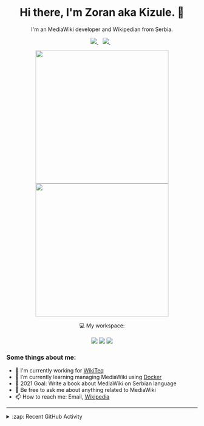 <h1 align="center">
Hi there, I'm Zoran aka Kizule. 👋
</h1>

<p align="center">
I'm an MediaWiki developer and Wikipedian from Serbia.
</p>

<p align="center">

  <a href="https://www.linkedin.com/in/zoran-dori-85707a216/">
    <img src="https://img.shields.io/badge/linkedin-%230077B5.svg?&style=for-the-badge&logo=linkedin&logoColor=white" />
  </a>&nbsp;&nbsp;
  <a href="https://instagram.com/iamkizule">
    <img src="https://img.shields.io/badge/instagram-%23E4405F.svg?&style=for-the-badge&logo=instagram&logoColor=white" />        
  </a>&nbsp;&nbsp;

</p>

<p align='center'>
  <a href="#"><img src="https://github-readme-stats.vercel.app/api?username=kizule&show_icons=true&count_private=true&theme=dark" width="350"></a>
  <br>
  <a href="#"><img src="https://github-readme-stats.vercel.app/api/top-langs/?username=kizule&count_private=true&theme=dark" width="350"></a>
</p>

<p align="center">
  💻 My workspace:<br/><br/>
  <img src="https://img.shields.io/badge/windows-%230078D6.svg?&style=for-the-badge&logo=windows&logoColor=white" />
  <img src="https://img.shields.io/badge/amd-ryzen%20%205%203500u-%230071C5.svg?&style=for-the-badge&logo=amd&logoColor=white" />
  <img src="https://img.shields.io/badge/RAM-8GB-%230071C5.svg?&style=for-the-badge&logoColor=white" />
</p>

### Some things about me:

* 💼 I'm currently working for [WikiTeq](https://wikiteq.com)
* 🌱 I’m currently learning managing MediaWiki using [Docker](https://docker.com)
* 🥅 2021 Goal: Write a book about MediaWiki on Serbian language
* 💬 Be free to ask me about anything related to MediaWiki
* 📫 How to reach me: Email, [Wikipedia](https://en.wikipedia.org/wiki/User_talk:Kizule)

---
<details>
  <summary>:zap: Recent GitHub Activity</summary>

<!--RECENT_ACTIVITY:start-->
1. 🎉 Merged PR [#57](https://github.com/kizule/hacktoberfest-2021/pull/57) in [kizule/hacktoberfest-2021](https://github.com/kizule/hacktoberfest-2021)
2. 🎉 Merged PR [#56](https://github.com/kizule/hacktoberfest-2021/pull/56) in [kizule/hacktoberfest-2021](https://github.com/kizule/hacktoberfest-2021)
3. 🎉 Merged PR [#55](https://github.com/kizule/hacktoberfest-2021/pull/55) in [kizule/hacktoberfest-2021](https://github.com/kizule/hacktoberfest-2021)
4. 🎉 Merged PR [#54](https://github.com/kizule/hacktoberfest-2021/pull/54) in [kizule/hacktoberfest-2021](https://github.com/kizule/hacktoberfest-2021)
5. 🎉 Merged PR [#53](https://github.com/kizule/hacktoberfest-2021/pull/53) in [kizule/hacktoberfest-2021](https://github.com/kizule/hacktoberfest-2021)
<!--RECENT_ACTIVITY:end-->
<!--RECENT_ACTIVITY:last_update-->
Last Updated: Sunday, October 3rd, 2021, 1:03:35 AM
<!--RECENT_ACTIVITY:last_update_end-->

</details>
